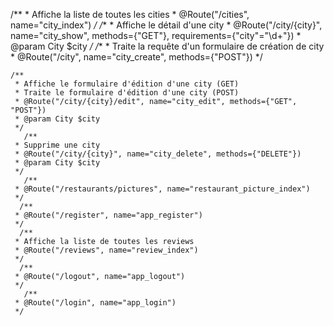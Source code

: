   /**
     * Affiche la liste de toutes les cities
     * @Route("/cities", name="city_index")
     */
         /**
     * Affiche le détail d'une city
     * @Route("/city/{city}", name="city_show", methods={"GET"}, requirements={"city"="\d+"})
     * @param City $city
     */
       /**
     * Traite la requête d'un formulaire de création de city
     * @Route("/city", name="city_create", methods={"POST"})
     */

    /**
     * Affiche le formulaire d'édition d'une city (GET)
     * Traite le formulaire d'édition d'une city (POST)
     * @Route("/city/{city}/edit", name="city_edit", methods={"GET", "POST"})
     * @param City $city
     */
       /**
     * Supprime une city
     * @Route("/city/{city}", name="city_delete", methods={"DELETE"})
     * @param City $city
     */
       /**
     * @Route("/restaurants/pictures", name="restaurant_picture_index")
     */
      /**
     * @Route("/register", name="app_register")
     */
      /**
     * Affiche la liste de toutes les reviews
     * @Route("/reviews", name="review_index")
     */
      /**
     * @Route("/logout", name="app_logout")
     */
       /**
     * @Route("/login", name="app_login")
     */
